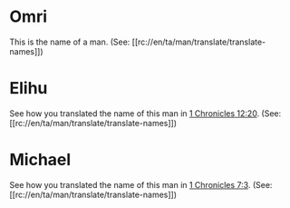 # Omri

This is the name of a man. (See: [[rc://en/ta/man/translate/translate-names]])

# Elihu

See how you translated the name of this man in [1 Chronicles 12:20](../12/20.md). (See: [[rc://en/ta/man/translate/translate-names]])

# Michael

See how you translated the name of this man in [1 Chronicles 7:3](../07/03.md). (See: [[rc://en/ta/man/translate/translate-names]])

